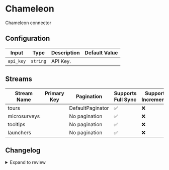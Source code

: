 # Chameleon
Chameleon connector 

## Configuration

| Input | Type | Description | Default Value |
|-------|------|-------------|---------------|
| `api_key` | `string` | API Key.  |  |

## Streams
| Stream Name | Primary Key | Pagination | Supports Full Sync | Supports Incremental |
|-------------|-------------|------------|---------------------|----------------------|
| tours |  | DefaultPaginator | ✅ |  ❌  |
| microsurveys |  | No pagination | ✅ |  ❌  |
| tooltips |  | No pagination | ✅ |  ❌  |
| launchers |  | No pagination | ✅ |  ❌  |

## Changelog

<details>
  <summary>Expand to review</summary>

| Version          | Date       | Subject        |
|------------------|------------|----------------|
| 0.0.1 | 2024-09-18 | Initial release by [@nataliekwong](https://github.com/nataliekwong) via Connector Builder|

</details>